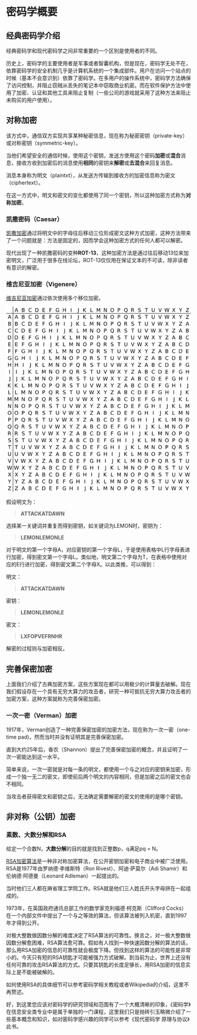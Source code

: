 # 密码学概要

## 经典密码学介绍

经典密码学和现代密码学之间非常重要的一个区别是使用者的不同。

历史上，密码学的主要使用者是军事或者智囊机构，但是现在，密码学无处不在，依靠密码学的安全机制几乎是计算机系统的一个集成部件。用户在访问一个站点的时候（基本不会意识到）依靠了密码学。在多用户的操作系统中，密码学方法确保了访问控制，并阻止窃贼从丢失的笔记本中窃取商业机密。而在软件保护方法中使用了加密、认证和其他工具来阻止复制（一些公司的游戏就采用了这种方法来阻止未购买的用户使用）。

## 对称加密

该方式中，通信双方实现共享某种秘密信息，现在称为秘密密钥（private-key）或对称密钥（symmetric-key）。

当他们希望安全的通信时候，使用这个密钥，发送方使用这个密码**加密**或**混合**消息，接收方收到加密后的消息使用**相同**的密钥来**解密**或**去混合**来回复消息。

消息本身称为明文（plaintxt），从发送方传输到接收方的加密信息称为密文（ciphertext）。

在这一方式中，明文和密文的变化都使用了同一个密钥，所以这种加密方式称为**对称加密**。

### 凯撒密码（Caesar）

[凯撒加密](https://zh.wikipedia.org/wiki/%E5%87%B1%E6%92%92%E5%AF%86%E7%A2%BC)通过将明文中的字母往后移动三位形成密文这种方式加密，这种方法带来了一个问题就是：方法是固定的，因而学会这种加密方式的任何人都可以解密。

现代出现了一种凯撒密码的变种**ROT-13**，这种加密方法是通过往后移动13位来加密明文，广泛用于很多在线论坛，ROT-13仅仅用在保证文本的不可读，除非读者有意识的解密。

### 维吉尼亚加密（Vigenere）

[维吉尼亚加密](https://zh.wikipedia.org/wiki/%E7%BB%B4%E5%90%89%E5%B0%BC%E4%BA%9A%E5%AF%86%E7%A0%81)通过依次使用多个移位加密。

![](images/cipher_1.png "vigenere")

假设明文为：

> **ATTACKATDAWN**

选择某一关键词并重复而得到密钥，如关键词为LEMON时，密钥为：

> **LEMONLEMONLE**

对于明文的第一个字母A，对应密钥的第一个字母L，于是使用表格中L行字母表进行加密，得到密文第一个字母L。类似地，明文第二个字母为T，在表格中使用对应的E行进行加密，得到密文第二个字母X。以此类推，可以得到：

明文：

> **ATTACKATDAWN**

密钥：

> **LEMONLEMONLE**

密文：

> **LXFOPVEFRNHR**

解密的过程则与加密相反。

## 完善保密加密

上面我们介绍了古典加密方案，这些方案现在都可以用极少的计算量去破解。现在我们假设存在一个具有无穷大算力的攻击者，研究一种可抵抗无穷大算力攻击者的加密方案，这种方案就称为完善保密加密。

### 一次一密（Verman）加密

1917年，Verman创造了一种完善保密加密的加密方法，现在称为一次一密（one-time pad)，然而当时并没有证明其是完善保密加密。

直到大约25年后，香农（Shannon）提出了完善保密加密的概念，并且证明了一次一密能达到这一水平。

简单来说，一次一密就是对每一条的明文，都使用一个与之对应的密钥来加密，形成一个独一无二的密文，即使前后两个明文的内容相同，但是加密之后的密文也会不相同。

当攻击者获得密文和密钥之后，无法确定需要解密的密文的使用的是哪个密钥。

## 非对称（公钥）加密

### 素数、大数分解和RSA

给定一个合数N，**大数分解**的目的就是找到正整数p，q满足pq = N。

[RSA加密算法](https://zh.wikipedia.org/wiki/RSA%E5%8A%A0%E5%AF%86%E6%BC%94%E7%AE%97%E6%B3%95)是一种非对称加密算法，在公开密钥加密和电子商业中被广泛使用。RSA是1977年由罗纳德·李维斯特（Ron Rivest）、阿迪·萨莫尔（Adi Shamir）和伦纳德·阿德曼（Leonard Adleman）一起提出的。

当时他们三人都在麻省理工学院工作。RSA就是他们三人姓氏开头字母拼在一起组成的。

1973年，在英国政府通讯总部工作的数学家克利福德·柯克斯（Clifford Cocks）在一个内部文件中提出了一个与之等效的算法，但该算法被列入机密，直到1997年才得到公开。

对极大整数做因数分解的难度决定了RSA算法的可靠性。换言之，对一极大整数做因数分解愈困难，RSA算法愈可靠。假如有人找到一种快速因数分解的算法的话，那么用RSA加密的信息的可靠性就会极度下降。但找到这样的算法的可能性是非常小的。今天只有短的RSA钥匙才可能被强力方式破解。到当前为止，世界上还没有任何可靠的攻击RSA算法的方式。只要其钥匙的长度足够长，用RSA加密的信息实际上是不能被破解的。 

如何使用RSA的具体细节可以参考密码学相关教程或者Wikipedia的介绍，这里不再赘述。

好，到这里您应该对密码学的研究领域和范围有了一个大概清晰的印象，《密码学》在信息安全类专业中是属于单独的一门课程，这里我们只是抛砖引玉略微介绍了一些基本概念和知识，如对密码学感兴趣的同学可以参考《现代密码学 原理与协议》此书。

